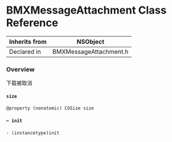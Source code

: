 # BMXMessageAttachment Class Reference

| Inherits from | NSObject               |
| ------------- | ---------------------- |
| Declared in   | BMXMessageAttachment.h |

### Overview

下载被取消

#### &#x20; `size`

`@property (nonatomic) CGSize size`

#### `– init`

`- (instancetype)init`
